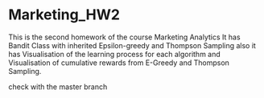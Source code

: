 # Marketing_HW2
This is the second homework of the course Marketing Analytics
It has Bandit Class with inherited Epsilon-greedy and Thompson Sampling
also it has Visualisation of the learning process for each algorithm
and Visualisation of cumulative rewards from E-Greedy and Thompson Sampling.

check with the master branch
